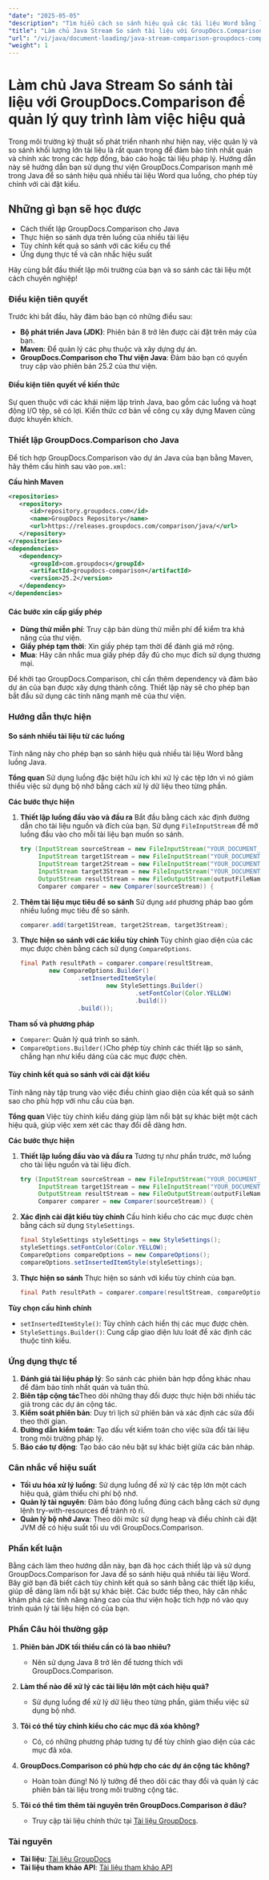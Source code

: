 ```yaml
---
"date": "2025-05-05"
"description": "Tìm hiểu cách so sánh hiệu quả các tài liệu Word bằng luồng Java với thư viện GroupDocs.Comparison mạnh mẽ. Làm chủ các so sánh dựa trên luồng và tùy chỉnh các kiểu."
"title": "Làm chủ Java Stream So sánh tài liệu với GroupDocs.Comparison để quản lý quy trình làm việc hiệu quả"
"url": "/vi/java/document-loading/java-stream-comparison-groupdocs-comparison/"
"weight": 1
---
```


# Làm chủ Java Stream So sánh tài liệu với GroupDocs.Comparison để quản lý quy trình làm việc hiệu quả

Trong môi trường kỹ thuật số phát triển nhanh như hiện nay, việc quản lý và so sánh khối lượng lớn tài liệu là rất quan trọng để đảm bảo tính nhất quán và chính xác trong các hợp đồng, báo cáo hoặc tài liệu pháp lý. Hướng dẫn này sẽ hướng dẫn bạn sử dụng thư viện GroupDocs.Comparison mạnh mẽ trong Java để so sánh hiệu quả nhiều tài liệu Word qua luồng, cho phép tùy chỉnh với cài đặt kiểu.

## Những gì bạn sẽ học được
- Cách thiết lập GroupDocs.Comparison cho Java
- Thực hiện so sánh dựa trên luồng của nhiều tài liệu
- Tùy chỉnh kết quả so sánh với các kiểu cụ thể
- Ứng dụng thực tế và cân nhắc hiệu suất

Hãy cùng bắt đầu thiết lập môi trường của bạn và so sánh các tài liệu một cách chuyên nghiệp!

### Điều kiện tiên quyết
Trước khi bắt đầu, hãy đảm bảo bạn có những điều sau:
- **Bộ phát triển Java (JDK)**: Phiên bản 8 trở lên được cài đặt trên máy của bạn.
- **Maven**: Để quản lý các phụ thuộc và xây dựng dự án.
- **GroupDocs.Comparison cho Thư viện Java**: Đảm bảo bạn có quyền truy cập vào phiên bản 25.2 của thư viện.

#### Điều kiện tiên quyết về kiến thức
Sự quen thuộc với các khái niệm lập trình Java, bao gồm các luồng và hoạt động I/O tệp, sẽ có lợi. Kiến thức cơ bản về công cụ xây dựng Maven cũng được khuyến khích.

### Thiết lập GroupDocs.Comparison cho Java
Để tích hợp GroupDocs.Comparison vào dự án Java của bạn bằng Maven, hãy thêm cấu hình sau vào `pom.xml`:

**Cấu hình Maven**
```xml
<repositories>
   <repository>
      <id>repository.groupdocs.com</id>
      <name>GroupDocs Repository</name>
      <url>https://releases.groupdocs.com/comparison/java/</url>
   </repository>
</repositories>
<dependencies>
   <dependency>
      <groupId>com.groupdocs</groupId>
      <artifactId>groupdocs-comparison</artifactId>
      <version>25.2</version>
   </dependency>
</dependencies>
```

#### Các bước xin cấp giấy phép
- **Dùng thử miễn phí**: Truy cập bản dùng thử miễn phí để kiểm tra khả năng của thư viện.
- **Giấy phép tạm thời**: Xin giấy phép tạm thời để đánh giá mở rộng.
- **Mua**: Hãy cân nhắc mua giấy phép đầy đủ cho mục đích sử dụng thương mại.

Để khởi tạo GroupDocs.Comparison, chỉ cần thêm dependency và đảm bảo dự án của bạn được xây dựng thành công. Thiết lập này sẽ cho phép bạn bắt đầu sử dụng các tính năng mạnh mẽ của thư viện.

### Hướng dẫn thực hiện
#### So sánh nhiều tài liệu từ các luồng
Tính năng này cho phép bạn so sánh hiệu quả nhiều tài liệu Word bằng luồng Java.

**Tổng quan**
Sử dụng luồng đặc biệt hữu ích khi xử lý các tệp lớn vì nó giảm thiểu việc sử dụng bộ nhớ bằng cách xử lý dữ liệu theo từng phần.

**Các bước thực hiện**
1. **Thiết lập luồng đầu vào và đầu ra**
   Bắt đầu bằng cách xác định đường dẫn cho tài liệu nguồn và đích của bạn. Sử dụng `FileInputStream` để mở luồng đầu vào cho mỗi tài liệu bạn muốn so sánh.
   ```java
   try (InputStream sourceStream = new FileInputStream("YOUR_DOCUMENT_DIRECTORY/SOURCE_WORD");
        InputStream target1Stream = new FileInputStream("YOUR_DOCUMENT_DIRECTORY/TARGET1_WORD");
        InputStream target2Stream = new FileInputStream("YOUR_DOCUMENT_DIRECTORY/TARGET2_WORD");
        InputStream target3Stream = new FileInputStream("YOUR_DOCUMENT_DIRECTORY/TARGET3_WORD");
        OutputStream resultStream = new FileOutputStream(outputFileName);
        Comparer comparer = new Comparer(sourceStream)) {
   ```

2. **Thêm tài liệu mục tiêu để so sánh**
   Sử dụng `add` phương pháp bao gồm nhiều luồng mục tiêu để so sánh.
   ```java
   comparer.add(target1Stream, target2Stream, target3Stream);
   ```

3. **Thực hiện so sánh với các kiểu tùy chỉnh**
   Tùy chỉnh giao diện của các mục được chèn bằng cách sử dụng `CompareOptions`.
   ```java
   final Path resultPath = comparer.compare(resultStream,
           new CompareOptions.Builder()
                   .setInsertedItemStyle(
                           new StyleSettings.Builder()
                                   .setFontColor(Color.YELLOW)
                                   .build())
                   .build());
   ```

**Tham số và phương pháp**
- `Comparer`: Quản lý quá trình so sánh.
- `CompareOptions.Builder()`Cho phép tùy chỉnh các thiết lập so sánh, chẳng hạn như kiểu dáng của các mục được chèn.

#### Tùy chỉnh kết quả so sánh với cài đặt kiểu
Tính năng này tập trung vào việc điều chỉnh giao diện của kết quả so sánh sao cho phù hợp với nhu cầu của bạn.

**Tổng quan**
Việc tùy chỉnh kiểu dáng giúp làm nổi bật sự khác biệt một cách hiệu quả, giúp việc xem xét các thay đổi dễ dàng hơn.

**Các bước thực hiện**
1. **Thiết lập luồng đầu vào và đầu ra**
   Tương tự như phần trước, mở luồng cho tài liệu nguồn và tài liệu đích.
   ```java
   try (InputStream sourceStream = new FileInputStream("YOUR_DOCUMENT_DIRECTORY/SOURCE_WORD");
        InputStream target1Stream = new FileInputStream("YOUR_DOCUMENT_DIRECTORY/TARGET_WORD");
        OutputStream resultStream = new FileOutputStream(outputFileName);
        Comparer comparer = new Comparer(sourceStream)) {
   ```

2. **Xác định cài đặt kiểu tùy chỉnh**
   Cấu hình kiểu cho các mục được chèn bằng cách sử dụng `StyleSettings`.
   ```java
   final StyleSettings styleSettings = new StyleSettings();
   styleSettings.setFontColor(Color.YELLOW);
   CompareOptions compareOptions = new CompareOptions();
   compareOptions.setInsertedItemStyle(styleSettings);
   ```

3. **Thực hiện so sánh**
   Thực hiện so sánh với kiểu tùy chỉnh của bạn.
   ```java
   final Path resultPath = comparer.compare(resultStream, compareOptions);
   ```

**Tùy chọn cấu hình chính**
- `setInsertedItemStyle()`: Tùy chỉnh cách hiển thị các mục được chèn.
- `StyleSettings.Builder()`: Cung cấp giao diện lưu loát để xác định các thuộc tính kiểu.

### Ứng dụng thực tế
1. **Đánh giá tài liệu pháp lý**: So sánh các phiên bản hợp đồng khác nhau để đảm bảo tính nhất quán và tuân thủ.
2. **Biên tập cộng tác**Theo dõi những thay đổi được thực hiện bởi nhiều tác giả trong các dự án cộng tác.
3. **Kiểm soát phiên bản**: Duy trì lịch sử phiên bản và xác định các sửa đổi theo thời gian.
4. **Đường dẫn kiểm toán**: Tạo dấu vết kiểm toán cho việc sửa đổi tài liệu trong môi trường pháp lý.
5. **Báo cáo tự động**: Tạo báo cáo nêu bật sự khác biệt giữa các bản nháp.

### Cân nhắc về hiệu suất
- **Tối ưu hóa xử lý luồng**: Sử dụng luồng để xử lý các tệp lớn một cách hiệu quả, giảm thiểu chi phí bộ nhớ.
- **Quản lý tài nguyên**: Đảm bảo đóng luồng đúng cách bằng cách sử dụng lệnh try-with-resources để tránh rò rỉ.
- **Quản lý bộ nhớ Java**: Theo dõi mức sử dụng heap và điều chỉnh cài đặt JVM để có hiệu suất tối ưu với GroupDocs.Comparison.

### Phần kết luận
Bằng cách làm theo hướng dẫn này, bạn đã học cách thiết lập và sử dụng GroupDocs.Comparison for Java để so sánh hiệu quả nhiều tài liệu Word. Bây giờ bạn đã biết cách tùy chỉnh kết quả so sánh bằng các thiết lập kiểu, giúp dễ dàng làm nổi bật sự khác biệt. Các bước tiếp theo, hãy cân nhắc khám phá các tính năng nâng cao của thư viện hoặc tích hợp nó vào quy trình quản lý tài liệu hiện có của bạn.

### Phần Câu hỏi thường gặp
1. **Phiên bản JDK tối thiểu cần có là bao nhiêu?**
   - Nên sử dụng Java 8 trở lên để tương thích với GroupDocs.Comparison.

2. **Làm thế nào để xử lý các tài liệu lớn một cách hiệu quả?**
   - Sử dụng luồng để xử lý dữ liệu theo từng phần, giảm thiểu việc sử dụng bộ nhớ.

3. **Tôi có thể tùy chỉnh kiểu cho các mục đã xóa không?**
   - Có, có những phương pháp tương tự để tùy chỉnh giao diện của các mục đã xóa.

4. **GroupDocs.Comparison có phù hợp cho các dự án cộng tác không?**
   - Hoàn toàn đúng! Nó lý tưởng để theo dõi các thay đổi và quản lý các phiên bản tài liệu trong môi trường cộng tác.

5. **Tôi có thể tìm thêm tài nguyên trên GroupDocs.Comparison ở đâu?**
   - Truy cập tài liệu chính thức tại [Tài liệu GroupDocs](https://docs.groupdocs.com/comparison/java/).

### Tài nguyên
- **Tài liệu**: [Tài liệu GroupDocs](https://docs.groupdocs.com/comparison/java/)
- **Tài liệu tham khảo API**: [Tài liệu tham khảo API](https://www.groupdocs.com/content/reports/documentation/api-reference/groupdocs-comparison-for-java-api)